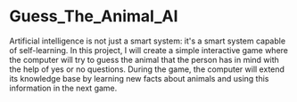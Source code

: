 # Guess_The_Animal_AI
Artificial intelligence is not just a smart system: it's a smart system capable of self-learning. In this project, I will create a simple interactive game where the computer will try to guess the animal that the person has in mind with the help of yes or no questions. During the game, the computer will extend its knowledge base by learning new facts about animals and using this information in the next game.
